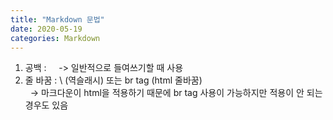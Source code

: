 ```yaml
---
title: "Markdown 문법"
date: 2020-05-19
categories: Markdown
---
```


1. 공백 : &nbsp;
&nbsp;&nbsp;-> 일반적으로 들여쓰기할 때 사용
2. 줄 바꿈 : \ (역슬래시) 또는 br tag (html 줄바꿈)\
&nbsp;&nbsp;-> 마크다운이 html을 적용하기 때문에 br tag 사용이 가능하지만 적용이 안 되는 경우도 있음
